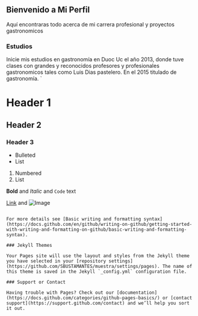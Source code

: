 ## Bienvenido a Mi Perfil

Aquí encontraras todo acerca de mi carrera profesional y proyectos gastronomicos

### Estudios

Inicie mis estudios en gastronomía en  Duoc Uc el año 2013, donde tuve clases con grandes y reconocidos profesores y profesionales gastronomicos tales como Luis Dias pastelero. En el 2015 titulado de gastronomía.
`

# Header 1
## Header 2
### Header 3

- Bulleted
- List

1. Numbered
2. List

**Bold** and _Italic_ and `Code` text

[Link](url) and ![Image](src)
```

For more details see [Basic writing and formatting syntax](https://docs.github.com/en/github/writing-on-github/getting-started-with-writing-and-formatting-on-github/basic-writing-and-formatting-syntax).

### Jekyll Themes

Your Pages site will use the layout and styles from the Jekyll theme you have selected in your [repository settings](https://github.com/SBUSTAMANTES/muestra/settings/pages). The name of this theme is saved in the Jekyll `_config.yml` configuration file.

### Support or Contact

Having trouble with Pages? Check out our [documentation](https://docs.github.com/categories/github-pages-basics/) or [contact support](https://support.github.com/contact) and we’ll help you sort it out.
